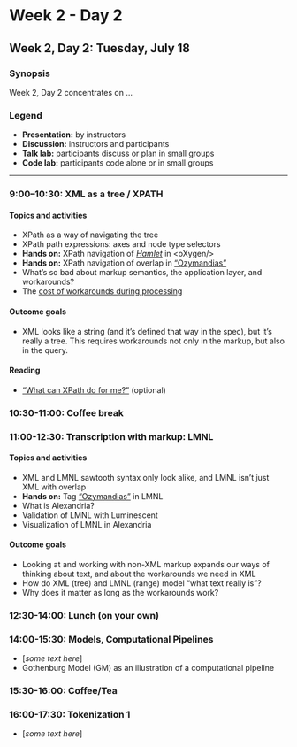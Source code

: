 # Week 2 - Day 2

## Week 2, Day 2: Tuesday, July 18

### Synopsis

Week 2, Day 2 concentrates on ... 

### Legend

* **Presentation:** by instructors
* **Discussion:** instructors and participants
* **Talk lab:** participants discuss or plan in small groups
* **Code lab:** participants code alone or in small groups

______

### 9:00–10:30: XML as a tree / XPATH

#### Topics and activities

* XPath as a way of navigating the tree
* XPath path expressions: axes and node type selectors
* **Hands on:** XPath navigation of [*Hamlet*](hamlet.xml) in \<oXygen/\> 
* **Hands on:** XPath navigation of overlap in [“Ozymandias”](ozymandias.xml)
* What’s so bad about markup semantics, the application layer, and workarounds?
* The [cost of workarounds during processing](overlap_xml.md)

#### Outcome goals

* XML looks like a string (and it’s defined that way in the spec), but it’s really a tree. This requires workarounds not only in the markup, but also in the query.

#### Reading

* [“What can XPath do for me?”](http://dh.obdurodon.org/introduction-xpath.xhtml) (optional)

### 10:30-11:00: Coffee break

### 11:00-12:30: Transcription with markup: LMNL

#### Topics and activities

* XML and LMNL sawtooth syntax only look alike, and LMNL isn’t just XML with overlap
* **Hands on:** Tag [“Ozymandias”](ozymandias.txt) in LMNL
* What is Alexandria?
* Validation of LMNL with Luminescent
* Visualization of LMNL in Alexandria

#### Outcome goals

* Looking at and working with non-XML markup expands our ways of thinking about text, and about the workarounds we need in XML
* How do XML (tree) and LMNL (range) model “what text really is”? 
* Why does it matter as long as the workarounds work?

### 12:30-14:00: Lunch (on your own)

### 14:00-15:30: Models, Computational Pipelines
* [_some text here_]
* Gothenburg Model (GM) as an illustration of a computational pipeline

### 15:30-16:00: Coffee/Tea

### 16:00-17:30: Tokenization 1
* [_some text here_]
